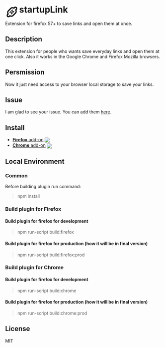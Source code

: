 # <img src="static/icons/startupLink-48.png" width="45" align="left"> startupLink
[link-amo]: https://addons.mozilla.org/en-US/firefox/addon/startuplink42/ "Version published on Mozilla Add-ons"
[link-chrome]: https://chrome.google.com/webstore/detail/startuplink/gpennaodjcdjpdpdpkkhjfljciofbkcl?hl=en-GB "Version published on Chrome Web Store"
Extension for firefox 57+ to save links and open them at once.

## Description

This extension for people who wants save everyday links and open them at one click.
Also it works in the Google Chrome and Firefox Mozilla browsers.

## Persmission

Now it just need access to your browser local storage to save your links.

## Issue

I am glad to see your issue. You can add them [here](https://github.com/dlyahov/startupLink/issues).

## Install
- [**Firefox** add-on][link-amo] [<img valign="middle" src="https://img.shields.io/badge/startupLink-v0.1.1-yellow.svg">][link-amo]
- [**Chrome** add-on][link-chrome] [<img valign="middle" src="https://img.shields.io/badge/startupLink-v0.1.1-red.svg">][link-chrome]

## Local Environment

### Common
Before building plugin run command:
> npm install

### Build plugin for Firefox
#### Build plugin for firefox for development
> npm run-script build:firefox

#### Build plugin for firefox for production (how it will be in final version) 
> npm run-script build:firefox:prod


### Build plugin for Chrome
#### Build plugin for firefox for development
> npm run-script build:chrome

#### Build plugin for firefox for production (how it will be in final version) 
> npm run-script build:chrome:prod


## License
MIT
